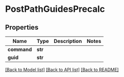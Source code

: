 # PostPathGuidesPrecalc

## Properties
Name | Type | Description | Notes
------------ | ------------- | ------------- | -------------
**command** | **str** |  | 
**guid** | **str** |  | 

[[Back to Model list]](../README.md#documentation-for-models) [[Back to API list]](../README.md#documentation-for-api-endpoints) [[Back to README]](../README.md)


